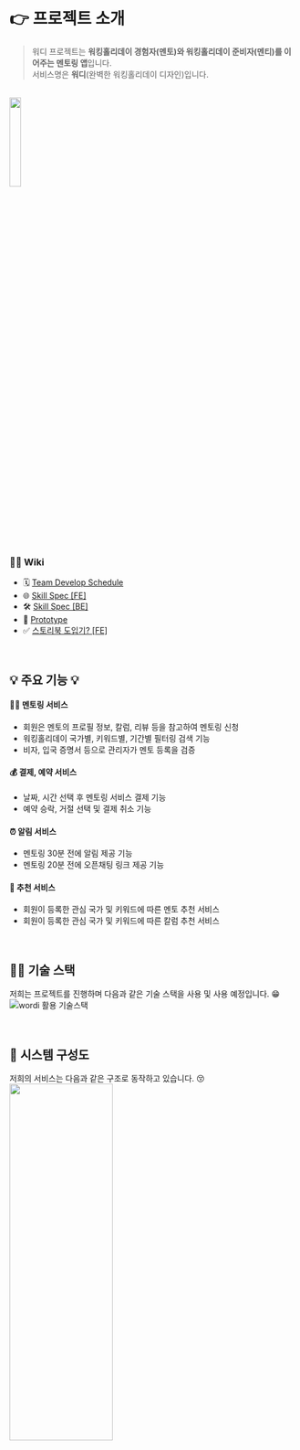 # 👉 프로젝트 소개
> 워디 프로젝트는 **워킹홀리데이 경험자(멘토)와 워킹홀리데이 준비자(멘티)를 이어주는 멘토링 앱**입니다.   
서비스명은 **워디**(완벽한 워킹홀리데이 디자인)입니다.

<br>
<img src="https://user-images.githubusercontent.com/66458836/143670605-1c9b4837-3ffa-4443-876a-5ca814f192da.png" width="20%" height="20%" />

### 💁‍♂️ Wiki 
- 🗓 [Team Develop Schedule](https://docs.google.com/spreadsheets/d/1PvN-VDS-5juqqID9342OCRrCo8649ipR/edit#gid=804223889)
- 🌐 [Skill Spec [FE]](https://github.com/Team-Wordi/Wordi/wiki/%F0%9F%94%A8-Skill-Spec-%5BFE%5D)
- 🛠 [Skill Spec [BE]](https://github.com/Team-Wordi/Wordi/wiki/%F0%9F%94%A8-Skill-Spec-%5BBE%5D)
- 📱 [Prototype](https://www.figma.com/proto/83sQzXod3EimvcF7lnc3DC/%EC%9B%8C%EB%94%94?node-id=2228%3A21992&scaling=scale-down&page-id=2221%3A10773)
- ✅ [스토리북 도입기? [FE]](https://github.com/Team-Wordi/Wordi/wiki/Storybook-%EB%8F%84%EC%9E%85%EA%B8%B0%3F)

<br>

## 💡 주요 기능 💡

#### **👩‍👧 멘토링 서비스** 
- 회원은 멘토의 프로필 정보, 칼럼, 리뷰 등을 참고하여 멘토링 신청
- 워킹홀리데이 국가별, 키워드별, 기간별 필터링 검색 기능
- 비자, 입국 증명서 등으로 관리자가 멘토 등록을 검증

#### **💰 결제, 예약 서비스** 
- 날짜, 시간 선택 후 멘토링 서비스 결제 기능
- 예약 승락, 거절 선택 및 결제 취소 기능

#### **⏰ 알림 서비스** 
- 멘토링 30분 전에 알림 제공 기능
- 멘토링 20분 전에 오픈채팅 링크 제공 기능

#### **🔮 추천 서비스** 
- 회원이 등록한 관심 국가 및 키워드에 따른 멘토 추천 서비스
- 회원이 등록한 관심 국가 및 키워드에 따른 칼럼 추천 서비스

<br>

## 🤹‍♀️ 기술 스택  
저희는 프로젝트를 진행하며 다음과 같은 기술 스택을 사용 및 사용 예정입니다. 😁  
![wordi 활용 기술스택](https://user-images.githubusercontent.com/70616657/143269989-d6d4638d-9e20-4a6e-bbcb-06784ad35092.jpg)


<br>

## 🔨 시스템 구성도
저희의 서비스는 다음과 같은 구조로 동작하고 있습니다. 😚
<img src="https://user-images.githubusercontent.com/66458836/141615413-f1343263-b1ec-49bd-a1ef-7b1a8c06760b.png" width="60%" height="40%" />
